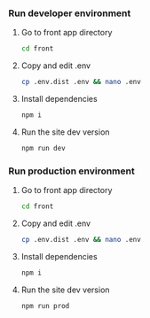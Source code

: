 ### Run developer environment

1. Go to front app directory
 
    ```bash
    cd front

2. Copy and edit .env
 
    ```bash
    cp .env.dist .env && nano .env

3. Install dependencies
 
    ```bash
    npm i

4. Run the site dev version
 
    ```bash
    npm run dev
### Run production environment

1. Go to front app directory
 
    ```bash
    cd front

2. Copy and edit .env
 
    ```bash
    cp .env.dist .env && nano .env

3. Install dependencies
 
    ```bash
    npm i

4. Run the site dev version
 
    ```bash
    npm run prod